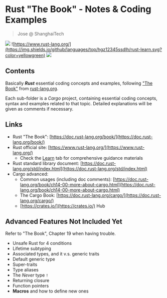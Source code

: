 # Rust "The Book" - Notes & Coding Examples

> Jose @ ShanghaiTech


![](https://img.shields.io/github/languages/count/hgz12345ssdlh/rust-learn.svg?color=brightgreen)
![https://www.rust-lang.org/](https://img.shields.io/github/languages/top/hgz12345ssdlh/rust-learn.svg?color=yellowgreen)
![](https://img.shields.io/github/languages/code-size/hgz12345ssdlh/rust-learn.svg)

## Contents

Basically ***Rust*** essential coding concepts and examples, following ["The Book"](https://doc.rust-lang.org/book/) from [rust-lang.org](https://www.rust-lang.org/).

Each sub-folder is a *Cargo* project, containing essential coding concepts, syntax and examples related to that topic. Detailed explanations will be given as comments if necessary.


## Links

- Rust "The Book": [https://doc.rust-lang.org/book/](https://doc.rust-lang.org/book/)
- Rust official site: [https://www.rust-lang.org/](https://www.rust-lang.org/)
    - Check the [Learn](https://www.rust-lang.org/learn) tab for comprehensive guidance materials
- Rust standard library document: [https://doc.rust-lang.org/std/index.html](https://doc.rust-lang.org/std/index.html)
- Cargo advanced:
    - Common usages (including doc comments): [https://doc.rust-lang.org/book/ch14-00-more-about-cargo.html](https://doc.rust-lang.org/book/ch14-00-more-about-cargo.html)
    - The Cargo Book: [https://doc.rust-lang.org/cargo/](https://doc.rust-lang.org/cargo/)
    - [https://crates.io/](https://crates.io/) Hub


## Advanced Features Not Included Yet

Refer to "The Book", Chapter 19 when having trouble.

- Unsafe Rust for 4 conditions
- Lifetime subtyping
- Associated types, and it v.s. generic traits
- Default generic type
- Super-traits
- Type aliases
- The *Never* type `!`
- Returning closure
- Function pointers
- **Macros** and how to define new ones

